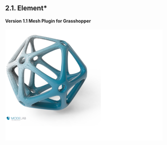 ## 2.1. Element*

#### Version 1.1 Mesh Plugin for Grasshopper

![IMAGE](images/2-1/2-1_001_Element-Primer-Diagram-Convert.png)



